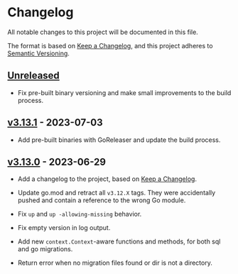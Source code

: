 # Changelog

All notable changes to this project will be documented in this file.

The format is based on [Keep a Changelog](https://keepachangelog.com/en/1.0.0/), and this project adheres to [Semantic Versioning](https://semver.org/spec/v2.0.0.html).

## [Unreleased]

- Fix pre-built binary versioning and make small improvements to the build process.

## [v3.13.1] - 2023-07-03

- Add pre-built binaries with GoReleaser and update the build process.

## [v3.13.0] - 2023-06-29

- Add a changelog to the project, based on [Keep a Changelog](https://keepachangelog.com/en/1.0.0/).

- Update go.mod and retract all `v3.12.X` tags. They were accidentally pushed and contain a reference
  to the wrong Go module.
- Fix `up` and `up -allowing-missing` behavior.
- Fix empty version in log output.
- Add new `context.Context`-aware functions and methods, for both sql and go migrations.
- Return error when no migration files found or dir is not a directory.

[Unreleased]: https://github.com/pressly/goose/compare/v3.13.1...HEAD
[v3.13.1]: https://github.com/pressly/goose/compare/v3.13.0...v3.13.1
[v3.13.0]: https://github.com/pressly/goose/releases/tag/v3.13.0
